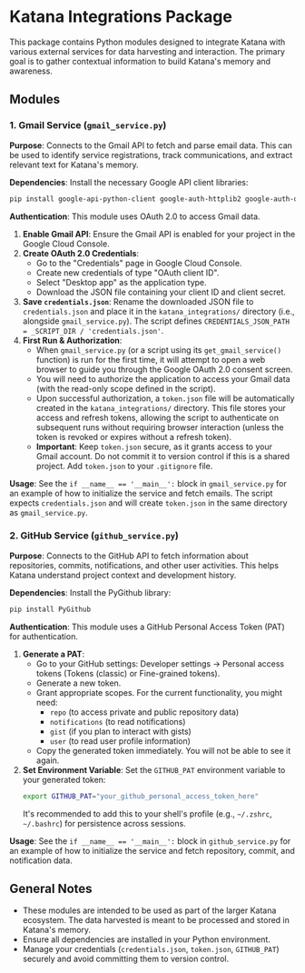 # Katana Integrations Package

This package contains Python modules designed to integrate Katana with various external services for data harvesting and interaction. The primary goal is to gather contextual information to build Katana's memory and awareness.

## Modules

### 1. Gmail Service (`gmail_service.py`)

**Purpose**:
Connects to the Gmail API to fetch and parse email data. This can be used to identify service registrations, track communications, and extract relevant text for Katana's memory.

**Dependencies**:
Install the necessary Google API client libraries:
```bash
pip install google-api-python-client google-auth-httplib2 google-auth-oauthlib
```

**Authentication**:
This module uses OAuth 2.0 to access Gmail data.
1.  **Enable Gmail API**: Ensure the Gmail API is enabled for your project in the Google Cloud Console.
2.  **Create OAuth 2.0 Credentials**:
    *   Go to the "Credentials" page in Google Cloud Console.
    *   Create new credentials of type "OAuth client ID".
    *   Select "Desktop app" as the application type.
    *   Download the JSON file containing your client ID and client secret.
3.  **Save `credentials.json`**: Rename the downloaded JSON file to `credentials.json` and place it in the `katana_integrations/` directory (i.e., alongside `gmail_service.py`). The script defines `CREDENTIALS_JSON_PATH = _SCRIPT_DIR / 'credentials.json'`.
4.  **First Run & Authorization**:
    *   When `gmail_service.py` (or a script using its `get_gmail_service()` function) is run for the first time, it will attempt to open a web browser to guide you through the Google OAuth 2.0 consent screen.
    *   You will need to authorize the application to access your Gmail data (with the read-only scope defined in the script).
    *   Upon successful authorization, a `token.json` file will be automatically created in the `katana_integrations/` directory. This file stores your access and refresh tokens, allowing the script to authenticate on subsequent runs without requiring browser interaction (unless the token is revoked or expires without a refresh token).
    *   **Important**: Keep `token.json` secure, as it grants access to your Gmail account. Do not commit it to version control if this is a shared project. Add `token.json` to your `.gitignore` file.

**Usage**:
See the `if __name__ == '__main__':` block in `gmail_service.py` for an example of how to initialize the service and fetch emails. The script expects `credentials.json` and will create `token.json` in the same directory as `gmail_service.py`.

### 2. GitHub Service (`github_service.py`)

**Purpose**:
Connects to the GitHub API to fetch information about repositories, commits, notifications, and other user activities. This helps Katana understand project context and development history.

**Dependencies**:
Install the PyGithub library:
```bash
pip install PyGithub
```

**Authentication**:
This module uses a GitHub Personal Access Token (PAT) for authentication.
1.  **Generate a PAT**:
    *   Go to your GitHub settings: Developer settings -> Personal access tokens (Tokens (classic) or Fine-grained tokens).
    *   Generate a new token.
    *   Grant appropriate scopes. For the current functionality, you might need:
        *   `repo` (to access private and public repository data)
        *   `notifications` (to read notifications)
        *   `gist` (if you plan to interact with gists)
        *   `user` (to read user profile information)
    *   Copy the generated token immediately. You will not be able to see it again.
2.  **Set Environment Variable**:
    Set the `GITHUB_PAT` environment variable to your generated token:
    ```bash
    export GITHUB_PAT="your_github_personal_access_token_here"
    ```
    It's recommended to add this to your shell's profile (e.g., `~/.zshrc`, `~/.bashrc`) for persistence across sessions.

**Usage**:
See the `if __name__ == '__main__':` block in `github_service.py` for an example of how to initialize the service and fetch repository, commit, and notification data.

## General Notes
- These modules are intended to be used as part of the larger Katana ecosystem. The data harvested is meant to be processed and stored in Katana's memory.
- Ensure all dependencies are installed in your Python environment.
- Manage your credentials (`credentials.json`, `token.json`, `GITHUB_PAT`) securely and avoid committing them to version control.